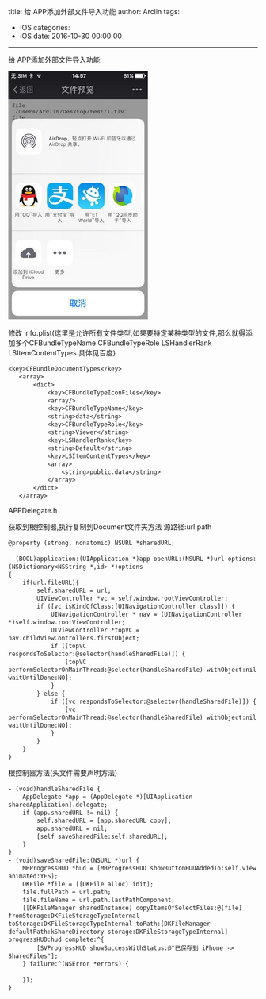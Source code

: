 title: 给 APP添加外部文件导入功能
author: Arclin
tags:
  - iOS
categories:
  - iOS
date: 2016-10-30 00:00:00
---
给 APP添加外部文件导入功能

![](https://raw.githubusercontent.com/Arc-lin/BlogImage/master/333.jpeg)

<!-- more -->

修改 info.plist(这里是允许所有文件类型,如果要特定某种类型的文件,那么就得添加多个CFBundleTypeName CFBundleTypeRole LSHandlerRank LSItemContentTypes 具体见百度)

```
<key>CFBundleDocumentTypes</key>
   <array>
       <dict>
           <key>CFBundleTypeIconFiles</key>
           <array/>
           <key>CFBundleTypeName</key>
           <string>data</string>
           <key>CFBundleTypeRole</key>
           <string>Viewer</string>
           <key>LSHandlerRank</key>
           <string>Default</string>
           <key>LSItemContentTypes</key>
           <array>
               <string>public.data</string>
           </array>
       </dict>
   </array>
 ```
 
APPDelegate.h

获取到根控制器,执行复制到Document文件夹方法
源路径:url.path

```
@property (strong, nonatomic) NSURL *sharedURL;

- (BOOL)application:(UIApplication *)app openURL:(NSURL *)url options:(NSDictionary<NSString *,id> *)options
{
	if(url.fileURL){
        self.sharedURL = url;
        UIViewController *vc = self.window.rootViewController;
        if ([vc isKindOfClass:[UINavigationController class]]) {
            UINavigationController * nav = (UINavigationController *)self.window.rootViewController;
            UIViewController *topVC = nav.childViewControllers.firstObject;
            if ([topVC respondsToSelector:@selector(handleSharedFile)]) {
                [topVC performSelectorOnMainThread:@selector(handleSharedFile) withObject:nil waitUntilDone:NO];
            }
        } else {
            if ([vc respondsToSelector:@selector(handleSharedFile)]) {
                [vc performSelectorOnMainThread:@selector(handleSharedFile) withObject:nil waitUntilDone:NO];
            }
        }
    }
}
```

根控制器方法(头文件需要声明方法)

```
- (void)handleSharedFile {
    AppDelegate *app = (AppDelegate *)[UIApplication sharedApplication].delegate;
    if (app.sharedURL != nil) {
        self.sharedURL = [app.sharedURL copy];
        app.sharedURL = nil;
        [self saveSharedFile:self.sharedURL];
    }
}
- (void)saveSharedFile:(NSURL *)url {
    MBProgressHUD *hud = [MBProgressHUD showButtonHUDAddedTo:self.view animated:YES];
    DKFile *file = [[DKFile alloc] init];
    file.fullPath = url.path;
    file.fileName = url.path.lastPathComponent;
    [[DKFileManager sharedInstance] copyItemsOfSelectFiles:@[file] fromStorage:DKFileStorageTypeInternal toStorage:DKFileStorageTypeInternal toPath:[DKFileManager defaultPath:kShareDirectory storage:DKFileStorageTypeInternal] progressHUD:hud complete:^{
        [SVProgressHUD showSuccessWithStatus:@"已保存到 iPhone -> SharedFiles"];
    } failure:^(NSError *errors) {
        
    }];
}
```